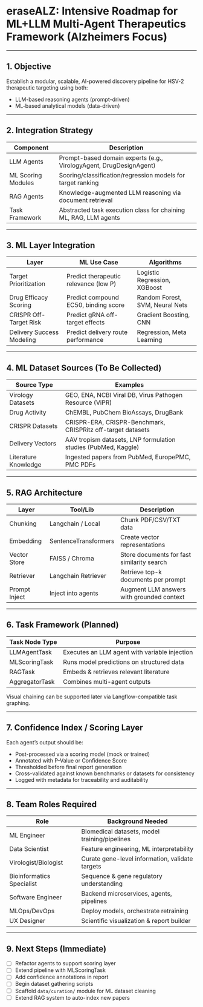 # eraseALZ: Intensive Roadmap for ML+LLM Multi-Agent Therapeutics Framework (Alzheimers Focus)

---

## 1. Objective
Establish a modular, scalable, AI-powered discovery pipeline for HSV-2 therapeutic targeting using both:
- LLM-based reasoning agents (prompt-driven)
- ML-based analytical models (data-driven)

---

## 2. Integration Strategy

| Component               | Description                                                       |
|------------------------|-------------------------------------------------------------------|
| LLM Agents              | Prompt-based domain experts (e.g., VirologyAgent, DrugDesignAgent)|
| ML Scoring Modules      | Scoring/classification/regression models for target ranking        |
| RAG Agents              | Knowledge-augmented LLM reasoning via document retrieval           |
| Task Framework          | Abstracted task execution class for chaining ML, RAG, LLM agents   |

---

## 3. ML Layer Integration

| Layer                    | ML Use Case                          | Algorithms                        |
|-------------------------|--------------------------------------|-----------------------------------|
| Target Prioritization   | Predict therapeutic relevance (low P)| Logistic Regression, XGBoost     |
| Drug Efficacy Scoring   | Predict compound EC50, binding score | Random Forest, SVM, Neural Nets  |
| CRISPR Off-Target Risk  | Predict gRNA off-target effects      | Gradient Boosting, CNN           |
| Delivery Success Modeling| Predict delivery route performance   | Regression, Meta Learning         |

---

## 4. ML Dataset Sources (To Be Collected)

| Source Type         | Examples                                                              |
|---------------------|-----------------------------------------------------------------------|
| Virology Datasets   | GEO, ENA, NCBI Viral DB, Virus Pathogen Resource (ViPR)               |
| Drug Activity       | ChEMBL, PubChem BioAssays, DrugBank                                   |
| CRISPR Datasets     | CRISPR-ERA, CRISPR-Benchmark, CRISPRitz off-target datasets           |
| Delivery Vectors    | AAV tropism datasets, LNP formulation studies (PubMed, Kaggle)        |
| Literature Knowledge| Ingested papers from PubMed, EuropePMC, PMC PDFs                      |

---

## 5. RAG Architecture

| Layer         | Tool/Lib             | Description                                |
|---------------|----------------------|--------------------------------------------|
| Chunking      | Langchain / Local    | Chunk PDF/CSV/TXT data                     |
| Embedding     | SentenceTransformers | Create vector representations              |
| Vector Store  | FAISS / Chroma       | Store documents for fast similarity search |
| Retriever     | Langchain Retriever  | Retrieve top-k documents per prompt        |
| Prompt Inject | Inject into agents   | Augment LLM answers with grounded context  |

---

## 6. Task Framework (Planned)

| Task Node Type         | Purpose                                    |
|------------------------|--------------------------------------------|
| LLMAgentTask           | Executes an LLM agent with variable injection |
| MLScoringTask          | Runs model predictions on structured data  |
| RAGTask                | Embeds & retrieves relevant literature     |
| AggregatorTask         | Combines multi-agent outputs               |

Visual chaining can be supported later via Langflow-compatible task graphing.

---

## 7. Confidence Index / Scoring Layer

Each agent’s output should be:
- Post-processed via a scoring model (mock or trained)
- Annotated with P-Value or Confidence Score
- Thresholded before final report generation
- Cross-validated against known benchmarks or datasets for consistency
- Logged with metadata for traceability and auditability
---

## 8. Team Roles Required

| Role                      | Background Needed                             |
|---------------------------|-----------------------------------------------|
| ML Engineer               | Biomedical datasets, model training/pipelines |
| Data Scientist            | Feature engineering, ML interpretability      |
| Virologist/Biologist      | Curate gene-level information, validate targets |
| Bioinformatics Specialist | Sequence & gene regulatory understanding      |
| Software Engineer         | Backend microservices, agents, pipelines      |
| MLOps/DevOps              | Deploy models, orchestrate retraining         |
| UX Designer               | Scientific visualization & report builder     |

---

## 9. Next Steps (Immediate)

- [ ] Refactor agents to support scoring layer  
- [ ] Extend pipeline with MLScoringTask  
- [ ] Add confidence annotations in report  
- [ ] Begin dataset gathering scripts  
- [ ] Scaffold `data/curation/` module for ML dataset cleaning  
- [ ] Extend RAG system to auto-index new papers  
